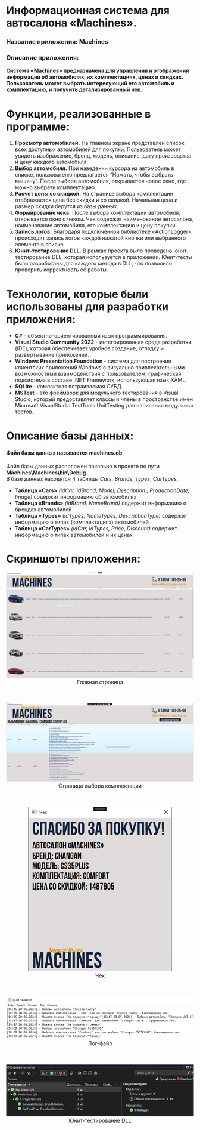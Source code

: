 # Информационная система для автосалона «Machines».
### Название приложения: Machines
### Описание приложения:
**Система «Machines» предназначена для управления и отображения информации об автомобилях, их комплектациях, ценах и скидках. Пользователь может выбрать интересующий его автомобиль и комплектацию, и получить детализированный чек.**

# Функции, реализованные в программе:
1. **Просмотр автомобилей.** На главном экране представлен список всех доступных автомобилей для покупки. Пользователь может увидеть изображение, бренд, модель, описание, дату производства и цену каждого автомобиля.
2. **Выбор автомобиля.** При наведении курсора на автомобиль в списке, пользователю предлагается “Нажать, чтобы выбрать машину”. После выбора автомобиля, открывается новое окно, где можно выбрать комплектацию.
3. **Расчет цены со скидкой.** На странице выбора комплектации отображается цена без скидки и со скидкой. Начальная цена и размер скидки берутся из базы данных.
4. **Формирование чека.** После выбора комплектации автомобиля, открывается окно с чеком. Чек содержит наименование автосалона, наименование автомобиля, его комплектацию и цену покупки.
5. **Запись логов.** Благодаря подключенной библиотеке «ActionLogger», происходит запись логов каждой нажатой кнопки или выбранного элемента в списке.
6. **Юнит-тестирование DLL.** В рамках проекта было проведено юнит-тестирование DLL, которая используется в приложении. Юнит-тесты были разработаны для каждого метода в DLL, что позволило проверить корректность её работы.

# Технологии, которые были использованы для разработки приложения:
- **C#** - объектно-ориентированный язык программирования.
- **Visual Studio Community 2022** - интегрированная среда разработки (IDE), которая обеспечивает удобное создание, отладку и развертывание приложений.
- **Windows Presentation Foundation** - система для построения клиентских приложений Windows с визуально привлекательными возможностями взаимодействия с пользователем, графическая подсистема в составе .NET Framework, использующая язык XAML.
- **SQLite** - компактная встраиваемая СУБД.
- **MSTest** - это фреймворк для модульного тестирования в Visual Studio, который предоставляет классы и члены в пространстве имен Microsoft.VisualStudio.TestTools.UnitTesting для написания модульных тестов.

# Описание базы данных:
#### Файл базы данных называется machines.db <br/>
Файл базы данных расположен локально в проекте по пути **Machines\Machines\bin\Debug** </br>
В базе данных находятся 4 таблицы _Cars_, _Brands_, _Types_, _CarTypes_.

- **Таблица «Cars»** _(idCar, idBrand, Model, Description , ProductionDate, Image)_ содержит информацию об автомобилях
- **Таблица «Brands»** _(idBrand, NameBrand)_ содержит информацию о брендах автомобилей
- **Таблица «Types»** _(idTypes, NameTypes, DescriptionType)_ содержит информацию о типах (комплектациях) автомобилей
- **Таблица «CarTypes»** _(idCar, idTypes, Price, Discount)_ содержит информацию о типах автомобилей и их ценах


# Скриншоты приложения:

<p align="center">
  <img <img src="https://github.com/vanyaokblog/Machines/blob/main/Screenshots/MainWindow.png">
</br>Главная страница
</br> </br> </br>
</p>

<p align="center">
  <img <img src="https://github.com/vanyaokblog/Machines/blob/main/Screenshots/CarDetailsWindow.png">
</br>Страница выбора комплектации
</br> </br> </br>
</p>

<p align="center">
  <img <img src="https://github.com/vanyaokblog/Machines/blob/main/Screenshots/ReceiptWindow.png">
</br>Чек
</br> </br> </br>
</p>

<p align="center">
  <img <img src="https://github.com/vanyaokblog/Machines/blob/main/Screenshots/log.png">
</br>Лог-файл
</br> </br> </br>
</p>

<p align="center">
  <img <img src="https://github.com/vanyaokblog/Machines/blob/main/Screenshots/Test.png">
</br>Юнит-тестирование DLL
</br> </br> </br>
</p>

